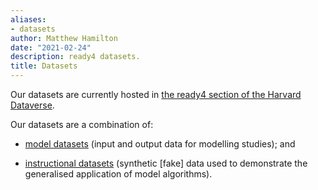 ```yaml
---
aliases:
- datasets
author: Matthew Hamilton
date: "2021-02-24"
description: ready4 datasets.
title: Datasets
---
```


Our datasets are currently hosted in [the ready4 section of the Harvard Dataverse](https://dataverse.harvard.edu/dataverse/ready4). 

Our datasets are a combination of:

- [model datasets](../../publications/datasets/model/) (input and output data for modelling studies); and

- [instructional datasets](../../publications/datasets/instructional/) (synthetic [fake] data used to demonstrate the generalised application of model algorithms).
